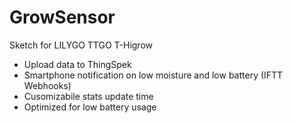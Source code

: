 # GrowSensor
Sketch for LILYGO TTGO T-Higrow

- Upload data to ThingSpek
- Smartphone notification on low moisture and low battery (IFTT Webhooks)
- Cusomizabile stats update time
- Optimized for low battery usage

